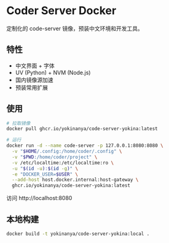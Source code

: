 # Coder Server Docker

定制化的 code-server 镜像，预装中文环境和开发工具。

## 特性

- 中文界面 + 字体
- UV (Python) + NVM (Node.js)
- 国内镜像源加速
- 预装常用扩展

## 使用

```bash
# 拉取镜像
docker pull ghcr.io/yokinanya/code-server-yokina:latest

# 运行
docker run -d --name code-server -p 127.0.0.1:8080:8080 \
  -v "$HOME/.config:/home/coder/.config" \
  -v "$PWD:/home/coder/project" \
  -v /etc/localtime:/etc/localtime:ro \
  -u "$(id -u):$(id -g)" \
  -e "DOCKER_USER=$USER" \
  --add-host host.docker.internal:host-gateway \
  ghcr.io/yokinanya/code-server-yokina:latest
```

访问 http://localhost:8080

## 本地构建

```bash
docker build -t yokinanya/code-server-yokina:local .
```
